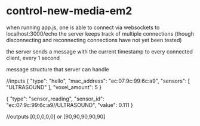 # control-new-media-em2

when running app.js, one is able to connect via websockets to localhost:3000/echo
the server keeps track of multiple connections (though disconnecting and reconnecting connections have not yet been tested)

the server sends a message with the current timestamp to every connected client, every 1 second

message structure that server can handle

//inputs
{
"type": "hello",
"mac_address": "ec:07:9c:99:6c:a9",
"sensors": [
"ULTRASOUND"
],
"voxel_amount": 5
}

{
"type": "sensor_reading",
"sensor_id": "ec:07:9c:99:6c:a9//ULTRASOUND",
"value": 0.111
}

//outputs
[0,0,0,0,0]
or [90,90,90,90,90]
